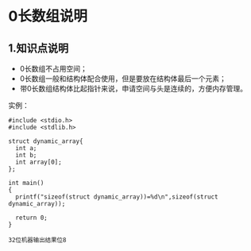 # 0长数组说明

## 1.知识点说明

* 0长数组不占用空间；
* 0长数组一般和结构体配合使用，但是要放在结构体最后一个元素；
* 带0长数组结构体比起指针来说，申请空间与头是连续的，方便内存管理。

实例：  

```
#include <stdio.h>
#include <stdlib.h>

struct dynamic_array{
  int a;
  int b;
  int array[0];
};

int main()
{
  printf("sizeof(struct dynamic_array))=%d\n",sizeof(struct dynamic_array));

  return 0;
}

32位机器输出结果位8
```
